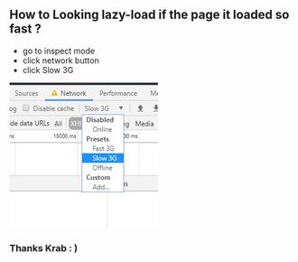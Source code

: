 ## How to Looking lazy-load if the page it loaded so fast ?

- go to inspect mode
- click network button
- click Slow 3G 

![Screenshot](images/3gmodeee.png)


### Thanks Krab <Sirawich Voungchuy> : )